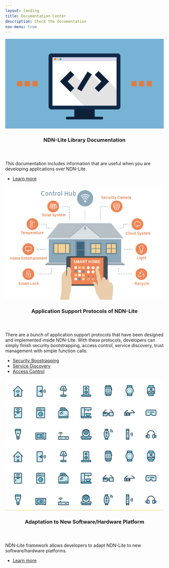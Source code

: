 ```yaml
---
layout: landing
title: Documentation Center
description: Check the documentation
nav-menu: true
---
```


<!-- Main -->
<div id="main">

<section id="two" class="spotlights">
	<section>
		<a href="generic.html" class="image">
			<img src="assets/images/development.png" alt="" data-position="center center" />
		</a>
		<div class="content">
			<div class="inner">
				<header class="major">
					<h3>NDN-Lite Library Documentation</h3>
				</header>
				<p>This documentation includes information that are useful when you are developing applications over NDN-Lite.</p>
				<ul class="actions">
					<li><a href="https://ndn-iot-package-over-posix.readthedocs.io/en/latest/" class="button">Learn more</a></li>
				</ul>
			</div>
		</div>
	</section>
	<section>
		<a href="generic.html" class="image">
			<img src="assets/images/smart-home.jpg" alt="" data-position="top center" />
		</a>
		<div class="content">
			<div class="inner">
				<header class="major">
					<h3>Application Support Protocols of NDN-Lite</h3>
				</header>
				<p>There are a bunch of application support protocols that have been designed and implemented inside NDN-Lite. With these protocols, developers can simply finish security bootstrapping, access control, service discovery, trust management with simple function calls.</p>
				<ul class="actions">
					<li><a href="https://github.com/named-data-iot/ndn-lite/wiki/Security-Bootstrapping" class="button small">Security Boostrapping</a></li>
          <li><a href="https://github.com/named-data-iot/ndn-lite/wiki/Service-Discovery" class="button small">Service Discovery</a></li>
          <li><a href="https://github.com/named-data-iot/ndn-lite/wiki/Access-Control" class="button small">Access Control</a></li>
				</ul>
			</div>
		</div>
	</section>
	<section>
		<a href="generic.html" class="image">
			<img src="assets/images/iot-devices.jpeg" alt="" data-position="25% 25%" />
		</a>
		<div class="content">
			<div class="inner">
				<header class="major">
					<h3>Adaptation to New Software/Hardware Platform</h3>
				</header>
				<p>NDN-Lite framework allows developers to adapt NDN-Lite to new software/hardware platforms.</p>
				<ul class="actions">
					<li><a href="https://github.com/named-data-iot/ndn-lite/wiki/Overview#creating-an-adaptation-layer-with-a-face-for-a-new-platform" class="button">Learn more</a></li>
				</ul>
			</div>
		</div>
	</section>
</section>

</div>

